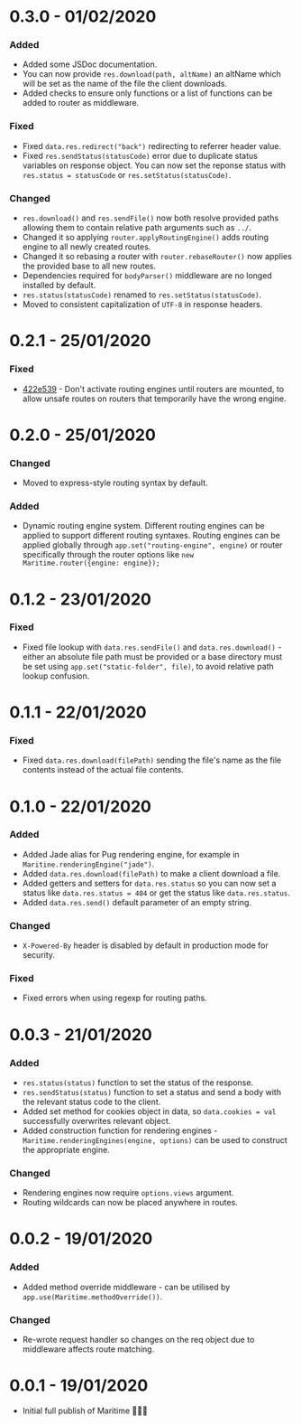 # 0.3.0 - 01/02/2020

### Added

- Added some JSDoc documentation.
- You can now provide `res.download(path, altName)` an altName which will be set as the name of the file the client downloads.
- Added checks to ensure only functions or a list of functions can be added to router as middleware.

### Fixed

- Fixed `data.res.redirect("back")` redirecting to referrer header value.
- Fixed `res.sendStatus(statusCode)` error due to duplicate status variables on response object. You can now set the reponse status with `res.status = statusCode` or `res.setStatus(statusCode)`.

### Changed

- `res.download()` and `res.sendFile()` now both resolve provided paths allowing them to contain relative path arguments such as `../`.
- Changed it so applying `router.applyRoutingEngine()` adds routing engine to all newly created routes.
- Changed it so rebasing a router with `router.rebaseRouter()` now applies the provided base to all new routes.
- Dependencies required for `bodyParser()` middleware are no longed installed by default.
- `res.status(statusCode)` renamed to `res.setStatus(statusCode)`.
- Moved to consistent capitalization of `UTF-8` in response headers.

# 0.2.1 - 25/01/2020

### Fixed

- [422e539](https://github.com/TomPrograms/maritime/commit/5c060840a595c06775b1c07252fdb56571ea8dc8) - Don't activate routing engines until routers are mounted, to allow unsafe routes on routers that temporarily have the wrong engine.

# 0.2.0 - 25/01/2020

### Changed

- Moved to express-style routing syntax by default.

### Added

- Dynamic routing engine system. Different routing engines can be applied to support different routing syntaxes. Routing engines can be applied globally through `app.set("routing-engine", engine)` or router specifically through the router options like `new Maritime.router({engine: engine});`

# 0.1.2 - 23/01/2020

### Fixed

- Fixed file lookup with `data.res.sendFile()` and `data.res.download()` - either an absolute file path must be provided or a base directory must be set using `app.set("static-folder", file)`, to avoid relative path lookup confusion.

# 0.1.1 - 22/01/2020

### Fixed

- Fixed `data.res.download(filePath)` sending the file's name as the file contents instead of the actual file contents.

# 0.1.0 - 22/01/2020

### Added

- Added Jade alias for Pug rendering engine, for example in `Maritine.renderingEngine("jade")`.
- Added `data.res.download(filePath)` to make a client download a file.
- Added getters and setters for `data.res.status` so you can now set a status like `data.res.status = 404` or get the status like `data.res.status`.
- Added `data.res.send()` default parameter of an empty string.

### Changed

- `X-Powered-By` header is disabled by default in production mode for security.

### Fixed

- Fixed errors when using regexp for routing paths.

# 0.0.3 - 21/01/2020

### Added

- `res.status(status)` function to set the status of the response.
- `res.sendStatus(status)` function to set a status and send a body with the relevant status code to the client.
- Added set method for cookies object in data, so `data.cookies = val` successfully overwrites relevant object.
- Added construction function for rendering engines - `Maritime.renderingEngines(engine, options)` can be used to construct the appropriate engine.

### Changed

- Rendering engines now require `options.views` argument.
- Routing wildcards can now be placed anywhere in routes.

# 0.0.2 - 19/01/2020

### Added

- Added method override middleware - can be utilised by `app.use(Maritime.methodOverride())`.

### Changed

- Re-wrote request handler so changes on the req object due to middleware affects route matching.

# 0.0.1 - 19/01/2020

- Initial full publish of Maritime 🎉🎉🎉
